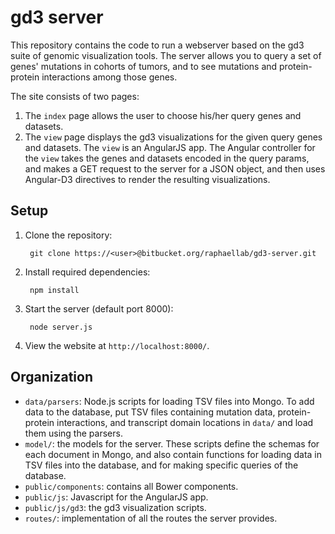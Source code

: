 # gd3 server
This repository contains the code to run a webserver based on the gd3 suite of genomic visualization tools. The server allows you to query a set of genes' mutations in cohorts of tumors, and to see mutations and protein-protein interactions among those genes.

The site consists of two pages:

1. The `index` page allows the user to choose his/her query genes and datasets.
2. The `view` page displays the gd3 visualizations for the given query genes and datasets. The `view` is an AngularJS app. The Angular controller for the `view` takes the genes and datasets encoded in the query params, and makes a GET request to the server for a JSON object, and then uses Angular-D3 directives to render the resulting visualizations.

## Setup

1. Clone the repository:

        git clone https://<user>@bitbucket.org/raphaellab/gd3-server.git
        
2. Install required dependencies:

        npm install
        
3. Start the server (default port 8000):

        node server.js
        
4. View the website at `http://localhost:8000/`.

## Organization
* `data/parsers`: Node.js scripts for loading TSV files into Mongo. To add data to the database, put TSV files containing mutation data, protein-protein interactions, and transcript domain locations in `data/` and load them using the parsers. 
* `model/`: the models for the server. These scripts define the schemas for each document in Mongo, and also contain functions for loading data in TSV files into the database, and for making specific queries of the database.
* `public/components`: contains all Bower components.
* `public/js`: Javascript for the AngularJS app.
* `public/js/gd3`: the gd3 visualization scripts.
* `routes/`: implementation of all the routes the server provides.